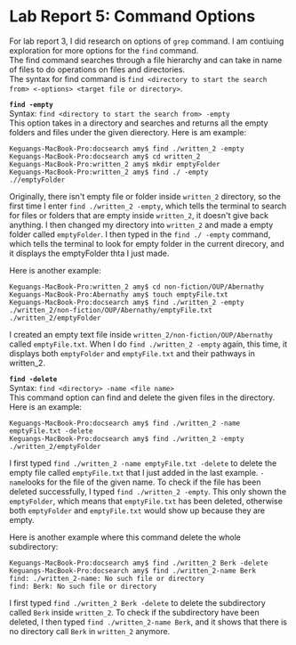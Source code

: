 # Lab Report 5: Command Options 
For lab report 3, I did research on options of `grep` command. I am contiuing exploration for more options for the `find` command.\
The find command searches through a file hierarchy and can take in name of files to do operations on files and directories. \
The syntax for find command is `find <directory to start the search from> <-options> <target file or directory>`.



**`find -empty`**\
Syntax: `find <directory to start the search from> -empty`\
This option takes in a directory and searches and returns all the empty folders and files under the given dierectory. Here is am example:

```
Keguangs-MacBook-Pro:docsearch amy$ find ./written_2 -empty
Keguangs-MacBook-Pro:docsearch amy$ cd written_2
Keguangs-MacBook-Pro:written_2 amy$ mkdir emptyFolder
Keguangs-MacBook-Pro:written_2 amy$ find ./ -empty
.//emptyFolder
```

Originally, there isn't empty file or folder inside `written_2` directory, so the first time I enter `find ./written_2 -empty`, which tells the terminal to search for files or folders that are empty inside `written_2`, it doesn't give back anything. I then changed my directory into `written_2` and made a empty folder called `emptyFolder`. I then typed in the `find ./ -empty` command, which tells the terminal to look for empty folder in the current direcory, and it displays the emptyFolder thta I just made.


Here is another example:

```
Keguangs-MacBook-Pro:written_2 amy$ cd non-fiction/OUP/Abernathy
Keguangs-MacBook-Pro:Abernathy amy$ touch emptyFile.txt
Keguangs-MacBook-Pro:docsearch amy$ find ./written_2 -empty
./written_2/non-fiction/OUP/Abernathy/emptyFile.txt
./written_2/emptyFolder
```

I created an empty text file inside `written_2/non-fiction/OUP/Abernathy` called `emptyFile.txt`. When I do `find ./written_2 -empty` again, this time, it displays both `emptyFolder` and `emptyFile.txt` and their pathways in written_2.



**`find -delete`**\
Syntax: `find <directory> -name <file name>`\
This command option can find and delete the given files in the directory. Here is an example:

```
Keguangs-MacBook-Pro:docsearch amy$ find ./written_2 -name emptyFile.txt -delete 
Keguangs-MacBook-Pro:docsearch amy$ find ./written_2 -empty
./written_2/emptyFolder
```

I first typed `find ./written_2 -name emptyFile.txt -delete` to delete the empty file called `emptyFile.txt` that I just added in the last example. `-name`looks for the file of the given name. To check if the file has been deleted successfully, I typed `find ./written_2 -empty`. This only shown the `emptyFolder`, which means that `emptyFile.txt` has been deleted, otherwise both `emptyFolder` and `emptyFile.txt` would show up because they are empty.


Here is another example where this command delete the whole subdirectory:

```
Keguangs-MacBook-Pro:docsearch amy$ find ./written_2 Berk -delete
Keguangs-MacBook-Pro:docsearch amy$ find ./written_2-name Berk
find: ./written_2-name: No such file or directory
find: Berk: No such file or directory
```

I first typed `find ./written_2 Berk -delete` to delete the subdirectory called `Berk` inside `written_2`. To check if the subdirectory have been deleted, I then typed `find ./written_2-name Berk`, and it shows that there is no directory call `Berk` in `written_2` anymore.




